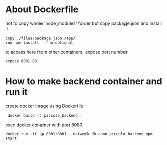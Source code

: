 # About Dockerfile

not to copy whole 'node_modules' folder but copy package.json and install it.

    copy ./files/package.json /app/
    run npm install  --no-optional

to access here from other containers, expose port number.


    expose 8001 80



# How to make  backend container and run it

 create docker image using Dockerfile
     
     docker build -t piccolo_backend .

 exec docker conainer with port 8080

    docker run -it -p 8001:8001 --network db-conn piccolo_backend npm start

